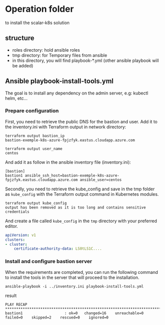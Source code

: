 # Operation folder

to install the scalar-k8s solution

## structure

* roles directory: hold ansible roles
* tmp directory: for Temporary files from ansible
* in this directory, you will find playbook-*.yml (other ansible playbook will be added)

## Ansible playbook-install-tools.yml

The goal is to install any dependency on the admin server, e.g: kubectl helm, etc...

### Prepare configuration

First, you need to retrieve the public DNS for the bastion and user. Add it to the inventory.ini with Terraform output in network directory:

```console
terraform output bastion_ip
bastion-exemple-k8s-azure-fpjzfyk.eastus.cloudapp.azure.com
```

```console
terraform output user_name
centos
```

And add it as follow in the ansible inventory file (inventory.ini):

```console
[bastion]
bastion1 ansible_ssh_host=bastion-exemple-k8s-azure-fpjzfyk.eastus.cloudapp.azure.com ansible_user=centos
```

Secondly, you need to retrieve the kube_config and save in the tmp folder as `kube_config` with the Terraform output command in Kubernetes modules.

```console
terraform output kube_config
output has been removed as it is too long and contains sensitive credentials
```

And create a file called `kube_config` in the `tmp` directory with your preferred editor.

```yml
apiVersion: v1
clusters:
- cluster:
    certificate-authority-data: LS0tLS1C....
```

### Install and configure bastion server

When the requirements are completed, you can run the following command to install the tools in the server that will proceed to the installation.

```console
ansible-playbook -i ../inventory.ini playbook-install-tools.yml
```

result

```console
PLAY RECAP ***********************************************************************************************************************************************************************************************************************************************************
bastion1                   : ok=0   changed=16    unreachable=0    failed=0    skipped=2    rescued=0    ignored=0
```
